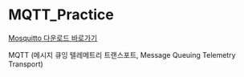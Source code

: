 # MQTT_Practice



[Mosquitto 다운로드 바로가기](https://mosquitto.org/download/)



MQTT (메시지 큐잉 텔레메트리 트랜스포트, Message Queuing Telemetry Transport)
